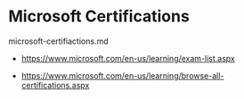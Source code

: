 # Microsoft Certifications

microsoft-certifiactions.md

*   https://www.microsoft.com/en-us/learning/exam-list.aspx

*   https://www.microsoft.com/en-us/learning/browse-all-certifications.aspx

